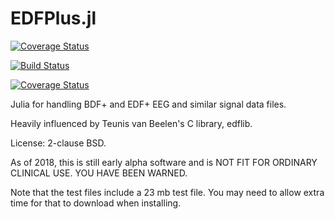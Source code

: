 # EDFPlus.jl

[![Coverage Status](https://coveralls.io/repos/github/wherrera10/EDFPlus/badge.svg?branch=master)](https://coveralls.io/github/wherrera10/EDFPlus?branch=master)

[![Build Status](https://travis-ci.org/wherrera10/EDFPlus.svg?branch=master)](https://travis-ci.org/wherrera10/EDFPlus)

[![Coverage Status](https://coveralls.io/repos/github/wherrera10/EDFPlus/badge.svg?branch=master)](https://coveralls.io/github/wherrera10/EDFPlus?branch=master)

Julia for handling BDF+ and EDF+ EEG and similar signal data files.

Heavily influenced by Teunis van Beelen's C library, edflib.

License: 2-clause BSD.

As of 2018, this is still early alpha software and is NOT FIT FOR ORDINARY CLINICAL USE. YOU HAVE BEEN WARNED.

Note that the test files include a 23 mb test file. You may need to allow extra time for that to download when installing.
